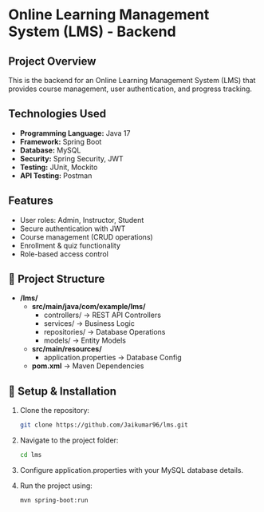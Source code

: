 # Online Learning Management System (LMS) - Backend

## Project Overview
This is the backend for an Online Learning Management System (LMS) that provides course management, user authentication, and progress tracking.

## Technologies Used
- **Programming Language:** Java 17  
- **Framework:** Spring Boot  
- **Database:** MySQL  
- **Security:** Spring Security, JWT  
- **Testing:** JUnit, Mockito  
- **API Testing:** Postman  

## Features
- User roles: Admin, Instructor, Student  
- Secure authentication with JWT  
- Course management (CRUD operations)  
- Enrollment & quiz functionality  
- Role-based access control  

## 📂 Project Structure
- **/lms/**
  - **src/main/java/com/example/lms/**
    - controllers/ → REST API Controllers  
    - services/ → Business Logic  
    - repositories/ → Database Operations  
    - models/ → Entity Models  
  - **src/main/resources/**  
    - application.properties → Database Config  
  - **pom.xml** → Maven Dependencies

## 🔧 Setup & Installation
1. Clone the repository:  
   ```bash
   git clone https://github.com/Jaikumar96/lms.git

2. Navigate to the project folder:
   ```bash
   cd lms

4. Configure application.properties with your MySQL database details.

5. Run the project using:  
   ```bash
   mvn spring-boot:run
